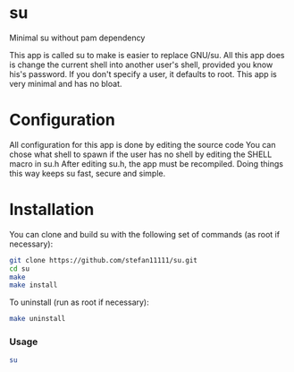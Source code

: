 # su
Minimal su without pam dependency

This app is called su to make is easier to replace GNU/su.
All this app does is change the current shell into another user's shell, provided you know his's password.
If you don't specify a user, it defaults to root.
This app is very minimal and has no bloat.

# Configuration

All configuration for this app is done by editing the source code
You can chose what shell to spawn if the user has no shell by editing the SHELL macro in su.h
After editing su.h, the app must be recompiled.
Doing things this way keeps su fast, secure and simple.

# Installation

You can clone and build su with the following set of commands (as root if necessary):

```sh
git clone https://github.com/stefan11111/su.git
cd su
make
make install
```

To uninstall (run as root if necessary):

```sh
make uninstall
```

### Usage

```sh
su
```
